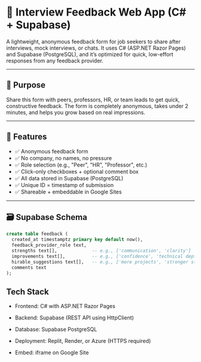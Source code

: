 # 📝 Interview Feedback Web App (C# + Supabase)

A lightweight, anonymous feedback form for job seekers to share after interviews, mock interviews, or chats. It uses C# (ASP.NET Razor Pages) and Supabase (PostgreSQL), and it’s optimized for quick, low-effort responses from any feedback provider.

---

## 🚀 Purpose

Share this form with peers, professors, HR, or team leads to get quick, constructive feedback. The form is completely anonymous, takes under 2 minutes, and helps you grow based on real impressions.

---

## 🎯 Features

- ✅ Anonymous feedback form
- ✅ No company, no names, no pressure
- ✅ Role selection (e.g., "Peer", "HR", "Professor", etc.)
- ✅ Click-only checkboxes + optional comment box
- ✅ All data stored in Supabase (PostgreSQL)
- ✅ Unique ID = timestamp of submission
- ✅ Shareable + embeddable in Google Sites

---

## 🗃️ Supabase Schema

```sql
create table feedback (
  created_at timestamptz primary key default now(),
  feedback_provider_role text,
  strengths text[],             -- e.g., ['communication', 'clarity']
  improvements text[],          -- e.g., ['confidence', 'technical depth']
  hirable_suggestions text[],   -- e.g., ['more projects', 'stronger stories']
  comments text
);
```

## Tech Stack
* Frontend: C# with ASP.NET Razor Pages

* Backend: Supabase (REST API using HttpClient)

* Database: Supabase PostgreSQL

* Deployment: Replit, Render, or Azure (HTTPS required)

* Embed: iframe on Google Site
